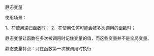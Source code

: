 静态变量


使用场景：

1、在使用递归函数时；
2、在使用任何可能会被多次调用的函数时；


静态变量让函数在多次被调用时记住变量的值，而这些变量并不是全局变量。


静态变量特点：只在函数第一次被调用时执行